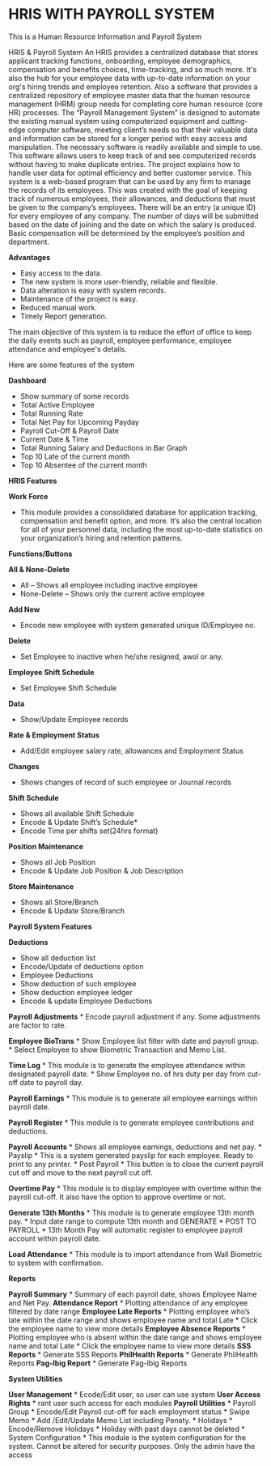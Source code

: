 # HRIS WITH PAYROLL SYSTEM
This is a Human Resource Information and Payroll System

HRIS & Payroll System
An HRIS provides a centralized database that stores applicant tracking functions, onboarding, employee demographics, compensation and benefits choices, time-tracking, and so much more. It's also the hub for your employee data with up-to-date information on your org's hiring trends and employee retention. Also a software that provides a centralized repository of employee master data that the human resource management (HRM) group needs for completing core human resource (core HR) processes.
The “Payroll Management System” is designed to automate the existing manual system using computerized equipment and cutting-edge computer software, meeting client’s needs so that their valuable data and information can be stored for a longer period with easy access and manipulation. The necessary software is readily available and simple to use. This software allows users to keep track of and see computerized records without having to make duplicate entries. The project explains how to handle user data for optimal efficiency and better customer service.
This system is a web-based program that can be used by any firm to manage the records of its employees. This was created with the goal of keeping track of numerous employees, their allowances, and deductions that must be given to the company’s employees. There will be an entry (a unique ID) for every employee of any company. The number of days will be submitted based on the date of joining and the date on which the salary is produced. Basic compensation will be determined by the employee’s position and department.

**Advantages**
*	Easy access to the data.
*	The new system is more user-friendly, reliable and flexible.
*	Data alteration is easy with system records.
*	Maintenance of the project is easy.
*	Reduced manual work.
*	Timely Report generation. 


The main objective of this system is to reduce the effort of office to keep the daily events such as payroll, employee performance, employee attendance and employee's details.
 
Here are some features of the system

**Dashboard**
*	Show summary of some records
*	Total Active Employee
*	Total Running Rate
*	Total Net Pay for Upcoming Payday
*	Payroll Cut-Off & Payroll Date
*	Current Date & Time
*	Total Running Salary and Deductions in Bar Graph
*	Top 10 Late of the current month
*	Top 10 Absentee of the current month



**HRIS Features**

**Work Force**
*	This module provides a consolidated database for application tracking, compensation and benefit option, and more. It’s also the central location for all of your personnel data, including the most up-to-date statistics on your organization’s hiring and retention patterns.
		
**Functions/Buttons**


**All & None-Delete**
*	All – Shows all employee including inactive employee
*	None-Delete – Shows only the current active employee

**Add New**
*	Encode new employee with system generated unique ID/Employee no.

**Delete**
*	Set Employee to inactive when he/she resigned, awol or any.

**Employee Shift Schedule**
*	Set Employee Shift Schedule

**Data**
*	Show/Update Employee records

**Rate & Employment Status**
*	Add/Edit employee salary rate, allowances and Employment Status

**Changes**
*	Shows changes of record of such employee or Journal records



**Shift Schedule**
*	Shows all available Shift Schedule
*	Encode & Update Shift’s Schedule*
*	Encode Time per shifts set(24hrs format)

**Position Maintenance**
*	Shows all Job Position
*	Encode & Update Job Position & Job Description

**Store Maintenance**
*	Shows all Store/Branch
*	Encode & Update Store/Branch



**Payroll System Features**

**Deductions**
*	Show all deduction list
*	Encode/Update of deductions option
*	Employee Deductions
*	Show deduction of such employee
*	Show deduction employee ledger
*	Encode & update Employee Deductions

**Payroll Adjustments**
	*	Encode payroll adjustment if any. Some adjustments are factor to rate.
	
**Employee BioTrans**
	*	Show Employee list filter with date and payroll group.
	*	Select Employee to show Biometric Transaction and Memo List.
	
**Time Log**
	*	This module is to generate the employee attendance within designated payroll date.
	*	Show Employee no. of hrs duty per day from cut-off date to payroll day.
	
**Payroll Earnings**
	*	This module is to generate all employee earnings within payroll date.
	
**Payroll Register**
	*	This module is to generate employee contributions and deductions.
	
**Payroll Accounts**
	*	Shows all employee earnings, deductions and net pay.
		*	Payslip
			*	This is a system generated payslip for each employee. Ready to print to any printer.
		*	Post Payroll
			*	This button is to close the current payroll cut off and move to the next payroll cut off.
			
**Overtime Pay**
	*	This module is to display employee with overtime within the payroll cut-off. It also have the option to approve overtime or not.
	
**Generate 13th Months**
	*	This module is to generate employee 13th month pay.
	*	Input date range to compute 13th month and GENERATE
		*	POST TO PAYROLL
			*	13th Month Pay will automatic register to employee payroll account within payroll date.
			
**Load Attendance**
	*	This module is to import attendance from Wall Biometric to system with confirmation. 


**Reports**

**Payroll Summary**
	*	Summary of each payroll date, shows Employee Name and Net Pay.
**Attendance Report**
	*	Plotting attendance of any employee filtered by date range
**Employee Late Reports**
	*	Plotting employee  who’s late within the date range and shows employee name and total Late
		*	Click the employee name to view more details
**Employee Absence Reports**
	*	Plotting employee  who is absent within the date range and shows employee name and total Late
		*	Click the employee name to view more details
**SSS Reports**
	*	Generate SSS Reports
**PhilHealth Reports**
	*	Generate PhilHealth Reports
**Pag-Ibig Report**
	*	Generate Pag-Ibig Reports


**System Utilities**

**User Management**
	*	Ecode/Edit user, so user can use system
**User Access Rights**
	*	rant user such access for each modules
**Payroll Utilities**
	*	Payroll Group
		*	Encode/Edit Payroll cut-off for each employment status
	*	Swipe Memo
		*	Add /Edit/Update Memo List including Penaty.
	*	Holidays
		*	Encode/Remove Holidays
		*	Holiday with past days cannot be deleted
	*	System Configuration
		*	This module is the system configuration for the system. Cannot be altered for security purposes. Only the admin have the access
